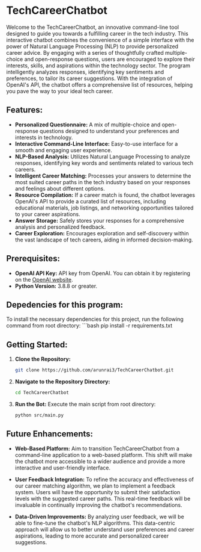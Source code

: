 # TechCareerChatbot
Welcome to the TechCareerChatbot, an innovative command-line tool designed to guide you towards a fulfilling career in the tech industry. This interactive chatbot combines the convenience of a simple interface with the power of Natural Language Processing (NLP) to provide personalized career advice. By engaging with a series of thoughtfully crafted multiple-choice and open-response questions, users are encouraged to explore their interests, skills, and aspirations within the technology sector. The program intelligently analyzes responses, identifying key sentiments and preferences, to tailor its career suggestions. With the integration of OpenAI's API, the chatbot offers a comprehensive list of resources, helping you pave the way to your ideal tech career.

## Features:

- **Personalized Questionnaire:** A mix of multiple-choice and open-response questions designed to understand your preferences and interests in technology.
- **Interactive Command-Line Interface:** Easy-to-use interface for a smooth and engaging user experience.
- **NLP-Based Analysis:** Utilizes Natural Language Processing to analyze responses, identifying key words and sentiments related to various tech careers.
- **Intelligent Career Matching:** Processes your answers to determine the most suited career paths in the tech industry based on your responses and feelings about different options.
- **Resource Compilation:** If a career match is found, the chatbot leverages OpenAI's API to provide a curated list of resources, including educational materials, job listings, and networking opportunities tailored to your career aspirations.
- **Answer Storage:** Safely stores your responses for a comprehensive analysis and personalized feedback.
- **Career Exploration:** Encourages exploration and self-discovery within the vast landscape of tech careers, aiding in informed decision-making.


## Prerequisites:
- **OpenAI API Key:** API key from OpenAI. You can obtain it by registering on the [OpenAI website](https://openai.com/).
- **Python Version:** 3.8.8 or greater.


## Depedencies for this program:
To install the necessary dependencies for this project, run the following command from root directory:
    ```bash
    pip install -r requirements.txt

## Getting Started:

1. **Clone the Repository:**
   ```bash
   git clone https://github.com/arunrai3/TechCareerChatbot.git

2. **Navigate to the Repository Directory:**
   ```bash
   cd TechCareerChatbot

3. **Run the Bot:**
   Execute the main script from root directory:
   ```bash
   python src/main.py

## Future Enhancements:

- **Web-Based Platform:** Aim to transition TechCareerChatbot from a command-line application to a web-based platform. This shift will make the chatbot more accessible to a wider audience and provide a more interactive and user-friendly interface.

- **User Feedback Integration:** To refine the accuracy and effectiveness of our career matching algorithm, we plan to implement a feedback system. Users will have the opportunity to submit their satisfaction levels with the suggested career paths. This real-time feedback will be invaluable in continually improving the chatbot's recommendations.

- **Data-Driven Improvements:** By analyzing user feedback, we will be able to fine-tune the chatbot's NLP algorithms. This data-centric approach will allow us to better understand user preferences and career aspirations, leading to more accurate and personalized career suggestions.